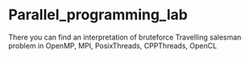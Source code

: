 # Parallel_programming_lab
There you can find an interpretation of bruteforce Travelling salesman problem in OpenMP, MPI, PosixThreads, CPPThreads, OpenCL
